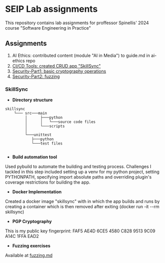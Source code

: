 # SEIP Lab assignments 
<p>This repository contains lab assignments for proffessor Spinellis' 2024 course "Software Engineering in Practice"</p>

## Assignments

1. AI Ethics: contributed content (module "AI in Media") to guide.md in ai-ethics repo 
2. [CI/CD Tools: created CRUD app "SkillSync"](#skillsync)
3. [Security-Part1: basic cryptography operations](#crypto)
4. [Security-Part2: fuzzing](#fuzzing)

### SkillSync 
- **Directory structure**
```
skillsync
    └─── src───main
         │      ├───python
         │      │   └───source code files
         │      └───scripts
         │   
         └───unittest
            ├───python
            └───test files
        
```

- **Build automation tool**
<p>Used pybuild to automate the building and testing process. Challenges I tackled in this step included setting up a venv for my python project, setting PYTHONPATH, specifying import absolute paths and overriding plugin's coverage restrictions for building the app. </p>

- **Docker Implementation**
<p>Created a docker image "skillsync" with in which the app builds and runs by creating a container which is then removed after exiting (docker run -it --rm skillsync)</p>

- **PGP Cryptography**
<p>This is my public key fingerprint: FAF5 AE4D 6CE5 4580 C828  9513 9C09 A14C 1FFA EAD2
</p>

- **Fuzzing exercises**
<p>Available at <a href="https://github.com/kiridarivaki/SEIP-assignments/blob/security-playground/fuzzing.md">fuzzing.md<a/></p>
